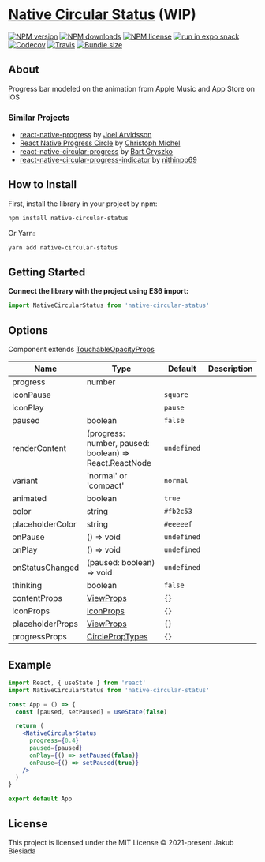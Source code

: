 # [Native Circular Status](https://github.com/native-ly/native-circular-status) (WIP)

[![NPM version](https://flat.badgen.net/npm/v/native-circular-status)](https://www.npmjs.com/package/native-circular-status)
[![NPM downloads](https://flat.badgen.net/npm/dm/native-circular-status)](https://www.npmjs.com/package/native-circular-status)
[![NPM license](https://flat.badgen.net/npm/license/native-circular-status)](https://www.npmjs.com/package/native-circular-status)
[![run in expo snack](https://img.shields.io/badge/Run%20in%20Snack-4630EB?style=flat-square&logo=EXPO&labelColor=FFF&logoColor=000)](https://snack.expo.io/@jbiesiada/native-circular-status)
[![Codecov](https://flat.badgen.net/codecov/c/github/native-ly/native-circular-status)](https://codecov.io/gh/native-ly/native-circular-status)
[![Travis](https://flat.badgen.net/travis/native-ly/native-circular-status)](https://app.travis-ci.com/github/native-ly/native-circular-status)
[![Bundle size](https://flat.badgen.net/packagephobia/install/native-circular-status)](https://packagephobia.com/result?p=native-circular-status)

## About

Progress bar modeled on the animation from Apple Music and App Store on iOS

### Similar Projects

- [react-native-progress](https://github.com/oblador/react-native-progress) by [Joel Arvidsson](https://github.com/oblador)
- [React Native Progress Circle](https://github.com/MrToph/react-native-progress-circle) by [Christoph Michel](https://github.com/MrToph)
- [react-native-circular-progress](https://github.com/bartgryszko/react-native-circular-progress) by [Bart Gryszko](https://github.com/bartgryszko)
- [react-native-circular-progress-indicator](https://github.com/nithinpp69/react-native-circular-progress-indicator) by [nithinpp69](https://github.com/nithinpp69)

## How to Install

First, install the library in your project by npm:

```sh
npm install native-circular-status
```

Or Yarn:

```sh
yarn add native-circular-status
```

## Getting Started

**Connect the library with the project using ES6 import:**

```js
import NativeCircularStatus from 'native-circular-status'
```

## Options

Component extends [TouchableOpacityProps](https://reactnative.dev/docs/touchableopacity#props)

<!-- TODO update -->
<!-- TODO add links to prop types docs -->

| **Name**         | **Type**                                                                           | **Default** | **Description** |
| ---------------- | ---------------------------------------------------------------------------------- | ----------- | --------------- |
| progress         | number                                                                             | ` `         |                 |
| iconPause        |                                                                                    | `square`    |                 |
| iconPlay         |                                                                                    | `pause`     |                 |
| paused           | boolean                                                                            | `false`     |                 |
| renderContent    | (progress: number, paused: boolean) => React.ReactNode                             | `undefined` |                 |
| variant          | 'normal' or 'compact'                                                              | `normal`    |                 |
| animated         | boolean                                                                            | `true`      |                 |
| color            | string                                                                             | `#fb2c53`   |                 |
| placeholderColor | string                                                                             | `#eeeeef`   |                 |
| onPause          | () => void                                                                         | `undefined` |                 |
| onPlay           | () => void                                                                         | `undefined` |                 |
| onStatusChanged  | (paused: boolean) => void                                                          | `undefined` |                 |
| thinking         | boolean                                                                            | `false`     |                 |
| contentProps     | [ViewProps](https://reactnative.dev/docs/view#props)                               | `{}`        |                 |
| iconProps        | [IconProps](https://github.com/native-ly/native-icons#icon)                        | `{}`        |                 |
| placeholderProps | [ViewProps](https://reactnative.dev/docs/view#props)                               | `{}`        |                 |
| progressProps    | [CirclePropTypes](https://github.com/oblador/react-native-progress#progresscircle) | `{}`        |                 |

## Example

```jsx
import React, { useState } from 'react'
import NativeCircularStatus from 'native-circular-status'

const App = () => {
  const [paused, setPaused] = useState(false)

  return (
    <NativeCircularStatus
      progress={0.4}
      paused={paused}
      onPlay={() => setPaused(false)}
      onPause={() => setPaused(true)}
    />
  )
}

export default App
```

## License

This project is licensed under the MIT License © 2021-present Jakub Biesiada
